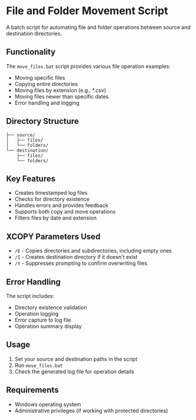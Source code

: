 # File and Folder Movement Script

A batch script for automating file and folder operations between source and destination directories.

## Functionality

The `move_files.bat` script provides various file operation examples:

- Moving specific files
- Copying entire directories
- Moving files by extension (e.g., *.csv)
- Moving files newer than specific dates
- Error handling and logging

## Directory Structure

```
├── source/
│   ├── files/
│   └── folders/
└── destination/
    ├── files/
    └── folders/
```

## Key Features

- Creates timestamped log files
- Checks for directory existence
- Handles errors and provides feedback
- Supports both copy and move operations
- Filters files by date and extension

## XCOPY Parameters Used

- `/E` - Copies directories and subdirectories, including empty ones
- `/I` - Creates destination directory if it doesn't exist
- `/Y` - Suppresses prompting to confirm overwriting files

## Error Handling

The script includes:
- Directory existence validation
- Operation logging
- Error capture to log file
- Operation summary display

## Usage

1. Set your source and destination paths in the script
2. Run `move_files.bat`
3. Check the generated log file for operation details

## Requirements

- Windows operating system
- Administrative privileges (if working with protected directories)